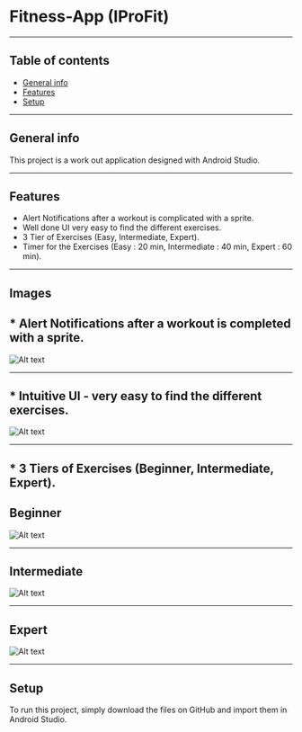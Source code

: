 # Fitness-App (IProFit)

-------------------------------------------------------------------------------------------------------------

## Table of contents
* [General info](#general-info)
* [Features](#features)
* [Setup](#setup)

-------------------------------------------------------------------------------------------------------------

## General info
This project is a work out application designed with Android Studio.

-------------------------------------------------------------------------------------------------------------
	
## Features
* Alert Notifications after a workout is complicated with a sprite.
* Well done UI very easy to find the different exercises.
* 3 Tier of Exercises (Easy, Intermediate, Expert).
* Timer for the Exercises (Easy : 20 min, Intermediate : 40 min, Expert : 60 min).

-------------------------------------------------------------------------------------------------------------

## Images

## * Alert Notifications after a workout is completed with a sprite.

![Alt text](https://cdn.discordapp.com/attachments/779129388456869909/790696946347016233/Push_Notifications.png)

-------------------------------------------------------------------------------------------------------------

## * Intuitive UI - very easy to find the different exercises.

![Alt text](https://cdn.discordapp.com/attachments/552305404923740162/762043824414785547/Screenshot_5.png)

-------------------------------------------------------------------------------------------------------------

## * 3 Tiers of Exercises (Beginner, Intermediate, Expert).

## Beginner

![Alt text](https://cdn.discordapp.com/attachments/552305404923740162/762043824414785547/Screenshot_5.png)

-------------------------------------------------------------------------------------------------------------


## Intermediate
![Alt text](https://cdn.discordapp.com/attachments/552305404923740162/762043823059894282/Screenshot_4.png)

-------------------------------------------------------------------------------------------------------------


## Expert

![Alt text](https://cdn.discordapp.com/attachments/552305404923740162/762043819109646378/Screenshot_3.png)


-------------------------------------------------------------------------------------------------------------

	
## Setup
To run this project, simply download the files on GitHub and import them in Android Studio.


